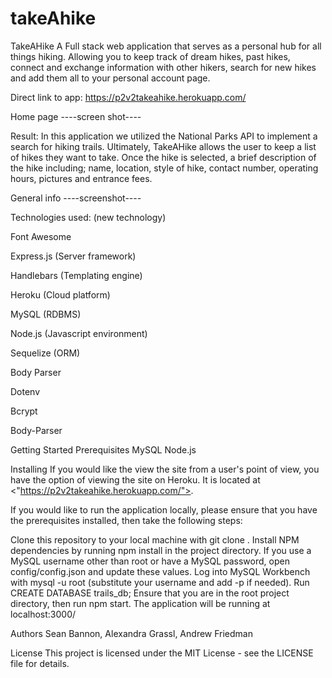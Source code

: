 # takeAhike

TakeAHike
A Full stack web application that serves as a personal hub for all things hiking. Allowing you to keep track of dream hikes, past hikes, connect and exchange information with other hikers, search for new hikes and add them all to your personal account page.

Direct link to app: https://p2v2takeahike.herokuapp.com/

Home page
----screen shot----

Result:
In this application we utilized the National Parks API to implement a search for hiking trails. Ultimately, TakeAHike allows the user to keep a list of hikes they want to take. Once the hike is selected, a brief description of the hike including; name, location, style of hike, contact number, operating hours, pictures and entrance fees.

General info
----screenshot----


Technologies used:
(new technology)

Font Awesome

Express.js (Server framework)

Handlebars (Templating engine)

Heroku (Cloud platform)

MySQL (RDBMS)

Node.js (Javascript environment)

Sequelize (ORM)

Body Parser

Dotenv

Bcrypt

Body-Parser

Getting Started
Prerequisites
MySQL
Node.js

Installing
If you would like the view the site from a user's point of view, you have the option of viewing the site on Heroku. It is located at <"https://p2v2takeahike.herokuapp.com/">.

If you would like to run the application locally, please ensure that you have the prerequisites installed, then take the following steps:

Clone this repository to your local machine with git clone <repo-url>.
Install NPM dependencies by running npm install in the project directory.
If you use a MySQL username other than root or have a MySQL password, open config/config.json and update these values.
Log into MySQL Workbench with mysql -u root (substitute your username and add -p <your password> if needed).
Run CREATE DATABASE trails_db;
Ensure that you are in the root project directory, then run npm start.
The application will be running at localhost:3000/

Authors
Sean Bannon, Alexandra Grassl, Andrew Friedman

License
This project is licensed under the MIT License - see the LICENSE file for details.